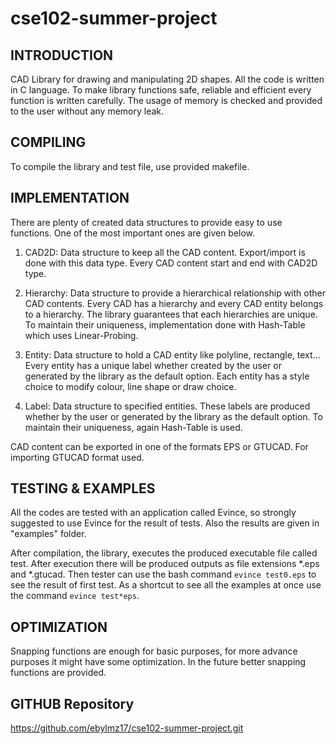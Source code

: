 # cse102-summer-project

INTRODUCTION
---------------------
CAD Library for drawing and manipulating 2D shapes. All the code
is written in C language. To make library functions safe, reliable
and efficient every function is written carefully. The usage of
memory is checked and provided to the user without any memory leak. 


COMPILING
---------------------
To compile the library and test file, use provided makefile.


IMPLEMENTATION
---------------------
There are plenty of created data structures to provide easy to use
functions. One of the most important ones are given below.

1. CAD2D:
    Data structure to keep all the CAD content. Export/import 
    is done with this data type. Every CAD content 
    start and end with CAD2D type.   

2. Hierarchy: 
    Data structure to provide a hierarchical relationship with other
    CAD contents. Every CAD has a hierarchy and every CAD entity belongs
    to a hierarchy. The library guarantees that each hierarchies are unique.
    To maintain their uniqueness, implementation done with Hash-Table which uses Linear-Probing.

3. Entity:
    Data structure to hold a CAD entity like polyline, rectangle, text...
    Every entity has a unique label whether created by the user or generated
    by the library as the default option. Each entity has a style choice to
    modify colour, line shape or draw choice.

3. Label:
    Data structure to specified entities. These labels are produced whether 
    by the user or generated by the library as the default option. To
    maintain their uniqueness, again Hash-Table is used.

CAD content can be exported in one of the formats EPS or GTUCAD. For 
importing GTUCAD format used.


TESTING & EXAMPLES
---------------------
All the codes are tested with an application called Evince, so 
strongly suggested to use Evince for the result of tests. Also the 
results are given in "examples" folder.

After compilation, the library, executes the produced executable file
called test. After execution there will be produced outputs as file
extensions *.eps and *.gtucad. Then tester can use the bash command
`evince test0.eps` to see the result of first test. As a shortcut to see
all the examples at once use the command `evince test*eps`. 


OPTIMIZATION
---------------------
Snapping functions are enough for basic purposes, for more advance
purposes it might have some optimization. In the future better snapping
functions are provided.


GITHUB Repository
---------------------
https://github.com/ebylmz17/cse102-summer-project.git
